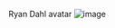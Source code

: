 Ryan Dahl avatar
![image](https://github.com/user-attachments/assets/c663b489-e1ba-4664-8d40-845e1712cfd2)
